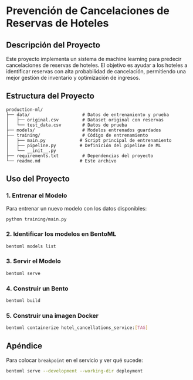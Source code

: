 # Prevención de Cancelaciones de Reservas de Hoteles

## Descripción del Proyecto

Este proyecto implementa un sistema de machine learning para predecir cancelaciones de reservas de hoteles. El objetivo es ayudar a los hoteles a identificar reservas con alta probabilidad de cancelación, permitiendo una mejor gestión de inventario y optimización de ingresos.

## Estructura del Proyecto

```
production-ml/
├── data/                    # Datos de entrenamiento y prueba
│   ├── original.csv         # Dataset original con reservas
│   └── test_data.csv        # Datos de prueba
├── models/                  # Modelos entrenados guardados
├── training/                # Código de entrenamiento
│   ├── main.py             # Script principal de entrenamiento
│   ├── pipeline.py         # Definición del pipeline de ML
│   └── __init__.py
├── requirements.txt         # Dependencias del proyecto
└── readme.md               # Este archivo
```

## Uso del Proyecto

### 1. Entrenar el Modelo

Para entrenar un nuevo modelo con los datos disponibles:

```bash
python training/main.py
```

### 2. Identificar los modelos en BentoML

```bash
bentoml models list
```

### 3. Servir el Modelo

```bash
bentoml serve
```

### 4. Construir un Bento

```bash
bentoml build
```

### 5. Construir una imagen Docker

```bash
bentoml containerize hotel_cancellations_service:[TAG]
```


## Apéndice

Para colocar `breakpoint` en el servicio y ver qué sucede:

```bash
bentoml serve --development --working-dir deployment
```
